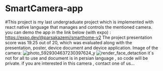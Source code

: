 # SmartCamera-app
#This project is my last undergraduate project which is implemented with react native language that manages and controls the mentioned camera.
you can demo the app in the link below (with expo) :
https://expo.dev/@parsakazemi/smarthome-v2
The project presentation score was 19.25 out of 20, which was evaluated along with the presentation, poster, device document and device application.
Image of the camera:
![photo_5929304637230397624_y](https://user-images.githubusercontent.com/71752571/179411043-f2b9ad6a-cdab-4f1d-9585-a660130de784.jpg)
![render_face_detaction](https://user-images.githubusercontent.com/71752571/179411045-f61ac780-f177-48f4-b9b2-fa35a87bbc0b.jpg)
it`s not for all to use and document is in persian language , so code will be private. 
if you are interested in this camera , contact one of us...
